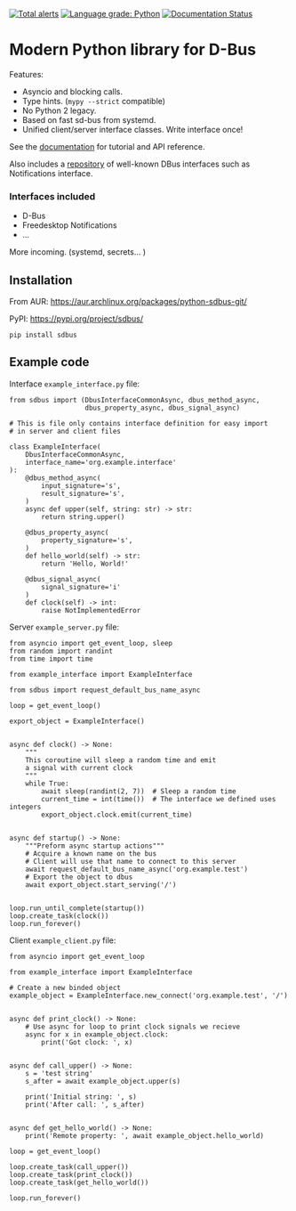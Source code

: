 [![Total alerts](https://img.shields.io/lgtm/alerts/g/igo95862/python-sdbus.svg?logo=lgtm&logoWidth=18)](https://lgtm.com/projects/g/igo95862/python-sdbus/alerts/)
[![Language grade: Python](https://img.shields.io/lgtm/grade/python/g/igo95862/python-sdbus.svg?logo=lgtm&logoWidth=18)](https://lgtm.com/projects/g/igo95862/python-sdbus/context:python)
[![Documentation Status](https://readthedocs.org/projects/python-sdbus/badge/?version=latest)](https://python-sdbus.readthedocs.io/en/latest/?badge=latest)

# Modern Python library for D-Bus

Features:

* Asyncio and blocking calls.
* Type hints. (`mypy --strict` compatible)
* No Python 2 legacy.
* Based on fast sd-bus from systemd.
* Unified client/server interface classes. Write interface once!

See the
[documentation](https://python-sdbus.readthedocs.io/en/latest/index.html)
for tutorial and API reference.

Also includes a
[repository](https://python-sdbus.readthedocs.io/en/latest/proxies.html)
of well-known DBus interfaces such as Notifications interface.

### Interfaces included

* D-Bus 
* Freedesktop Notifications
* ...

More incoming. (systemd, secrets... )

## Installation

From AUR: https://aur.archlinux.org/packages/python-sdbus-git/

PyPI: https://pypi.org/project/sdbus/

`pip install sdbus`

## Example code

Interface `example_interface.py` file:

```
from sdbus import (DbusInterfaceCommonAsync, dbus_method_async,
                   dbus_property_async, dbus_signal_async)

# This is file only contains interface definition for easy import
# in server and client files

class ExampleInterface(
    DbusInterfaceCommonAsync,
    interface_name='org.example.interface'
):
    @dbus_method_async(
        input_signature='s',
        result_signature='s',
    )
    async def upper(self, string: str) -> str:
        return string.upper()

    @dbus_property_async(
        property_signature='s',
    )
    def hello_world(self) -> str:
        return 'Hello, World!'

    @dbus_signal_async(
        signal_signature='i'
    )
    def clock(self) -> int:
        raise NotImplementedError
```

Server `example_server.py` file:

```
from asyncio import get_event_loop, sleep
from random import randint
from time import time

from example_interface import ExampleInterface

from sdbus import request_default_bus_name_async

loop = get_event_loop()

export_object = ExampleInterface()


async def clock() -> None:
    """
    This coroutine will sleep a random time and emit
    a signal with current clock
    """
    while True:
        await sleep(randint(2, 7))  # Sleep a random time
        current_time = int(time())  # The interface we defined uses integers
        export_object.clock.emit(current_time)


async def startup() -> None:
    """Preform async startup actions"""
    # Acquire a known name on the bus
    # Client will use that name to connect to this server
    await request_default_bus_name_async('org.example.test')
    # Export the object to dbus
    await export_object.start_serving('/')


loop.run_until_complete(startup())
loop.create_task(clock())
loop.run_forever()
```

Client `example_client.py` file:

```
from asyncio import get_event_loop

from example_interface import ExampleInterface

# Create a new binded object
example_object = ExampleInterface.new_connect('org.example.test', '/')


async def print_clock() -> None:
    # Use async for loop to print clock signals we recieve
    async for x in example_object.clock:
        print('Got clock: ', x)


async def call_upper() -> None:
    s = 'test string'
    s_after = await example_object.upper(s)

    print('Initial string: ', s)
    print('After call: ', s_after)


async def get_hello_world() -> None:
    print('Remote property: ', await example_object.hello_world)

loop = get_event_loop()

loop.create_task(call_upper())
loop.create_task(print_clock())
loop.create_task(get_hello_world())

loop.run_forever()
```